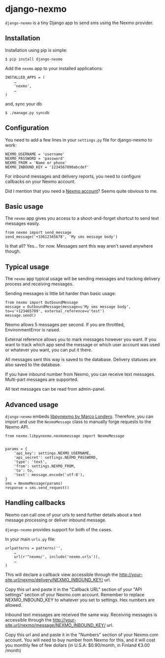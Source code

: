 # django-nexmo

`django-nexmo` is a tiny Django app to send sms using the Nexmo provider.

## Installation

Installation using pip is simple:

    $ pip install django-nexmo

Add the `nexmo` app to your installed applications:

    INSTALLED_APPS = (
        …
        'nexmo',
        …
    )

and, sync your db
    
    $ ./manage.py syncdb

## Configuration

You need to add a few lines in your `settings.py` file for django-nexmo to work:

    NEXMO_USERNAME = 'username'
    NEXMO_PASSWORD = 'password'
    NEXMO_FROM = 'Name or phone'
    NEXMO_INBOUND_KEY = '1234567890abcdef'

For inbound messages and delivery reports, you need to configure callbacks on your Nexmo account.

Did I mention that you need a [Nexmo account](https://www.nexmo.com/)?
Seems quite obvious to me.


## Basic usage

The `nexmo` app gives you access to a shoot-and-forget shortcut to send text messages easily.

    from nexmo import send_message
    send_message('+33612345678', 'My sms message body')

Is that all? Yes… for now. Messages sent this way aren't saved anywhere though.

## Typical usage

The `nexmo` app typical usage will be sending messages and tracking delivery process and receiving messages.

Sending messages is little bit harder than basic usage:

    from nexmo import OutboundMessage
    message = OutboundMessage(message=u'My sms message body', to=u'+123465789', external_reference=u'test')
    message.send()

Nexmo allows 5 messages per second. If you are throttled, EnvironmentError is raised.

External reference allows you to mark messages however you want. If you want to track which app send the message
or which user account was used or whatever you want, you can put it there.

All messages sent this way is saved to the database. Delivery statuses are also saved to the database.

If you have inbound number from Nexmo, you can receive text messages. Multi-part messages are supported.

All text messages can be read from admin-panel.

## Advanced usage

`django-nexmo` embeds [libpynexmo by Marco Londero](https://github.com/marcuz/libpynexmo).
Therefore, you can import and use the `NexmoMessage` class to manually forge
requests to the Nexmo API.

    from nexmo.libpynexmo.nexmomessage import NexmoMessage


    params = {
        'api_key': settings.NEXMO_USERNAME,
        'api_secret': settings.NEXMO_PASSWORD,
        'type': 'text',
        'from': settings.NEXMO_FROM,
        'to': to,
        'text': message.encode('utf-8'),
    }
    sms = NexmoMessage(params)
    response = sms.send_request()


## Handling callbacks

Nexmo can call one of your urls to send further details about a text message processing or deliver inbound message.

`django-nexmo` provides support for both of the cases.

In your main `urls.py` file:

    urlpatterns = patterns('',
        …
        url(r'^nexmo/', include('nexmo.urls')),
        …
    )

This will declare a callback view accessible through the
http://your-site.url/nexmo/delivery/NEXMO_INBOUND_KEY/ url.

Copy this url and paste it in the "Callback URL" section of your "API settings"
section of your Nexmo.com account. Remember to replace NEXMO_INBOUND_KEY to whatever you set to settings.
Hex numbers are allowed.

Inbound text messages are received the same way. Receiving messages is accessible through the
http://your-site.url/nexmo/message/NEXMO_INBOUND_KEY/ url.

Copy this url and and paste it in the "Numbers" section of your Nexmo.com account. You will need to buy number
from Nexmo for this, and it will cost you monthly fee of few dollars (in U.S.A: $0.90/month, in Finland €3.00 /month)
